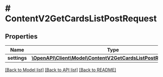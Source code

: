 # # ContentV2GetCardsListPostRequest

## Properties

Name | Type | Description | Notes
------------ | ------------- | ------------- | -------------
**settings** | [**\OpenAPI\Client\Model\ContentV2GetCardsListPostRequestSettings**](ContentV2GetCardsListPostRequestSettings.md) |  | [optional]

[[Back to Model list]](../../README.md#models) [[Back to API list]](../../README.md#endpoints) [[Back to README]](../../README.md)
